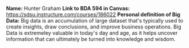  **Name:** Hunter Graham
 **Link to BDA 594 in Canvas:** https://sdsu.instructure.com/courses/186022
 **Personal definition of Big Data:** Big data is an accumulation of large dataset that's typically used to create insights, draw conclusions, and improve business operations. Big Data is extremeley valuable in today's day and age, as it helps uncover information that can ultimately be turned into knowledge and wisdom.
